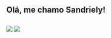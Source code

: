 ## Olá, me chamo Sandriely!
  
  ##
 
<div> 
  <a href = "https://goncalvessandriely@gmail.com"><img src="https://img.shields.io/badge/-Gmail-%23333?style=for-the-badge&logo=gmail&logoColor=white" target="_blank"></a>
  <a href="https://www.linkedin.com/in/sandriely-gon%C3%A7alves-84a4b4257/" target="_blank"><img src="https://img.shields.io/badge/-LinkedIn-%230077B5?style=for-the-badge&logo=linkedin&logoColor=white" target="_blank"></a> 
  
</div>
